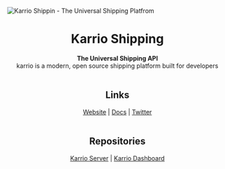 ![Karrio Shippin - The Universal Shipping Platfrom](https://raw.githubusercontent.com/karrioapi/karrio-dashboard/main/screenshots/dashboard.png)

<div align="center">
  <h1>Karrio Shipping</h1>
</div>

<div align="center">
  <strong>The Universal Shipping API</strong>
</div>

<div align="center">
  karrio is a modern, open source shipping platform built for developers
</div>

<br>

<div align="center">
  <h2>Links</h1>
</div>

<div align="center">
  <a href="https://karrio.io/">Website</a>
  <span> | </span>
  <a href="https://docs.karrio.io">Docs</a>
  <span> | </span>
  <a href="https://twitter.com/karrioapi">Twitter</a>
</div>

<br>

<div align="center">
  <h2>Repositories</h1>
</div>

<div align="center">
  <a href="https://github.com/karrioapi/karrio">Karrio Server</a>
  <span>  |  </span>
  <a href="https://github.com/karrioapi/karrio-dashboard">Karrio Dashboard</a>
</div>
